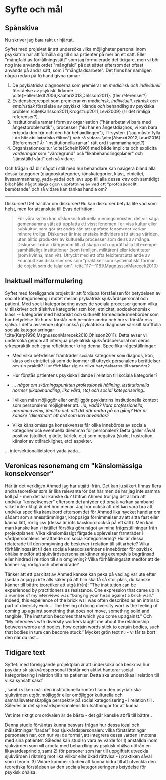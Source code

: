 # Syfte och mål

## Spånskiva

Nu skriver jag bara rakt ur hjärtat.

Syftet med projektet är att undersöka vilka möjligheter personal inom psykiatrin har att förhålla sig till sina patienter på mer än ett sätt. Eller "mångfald av förhållningssätt" som jag formulerade det tidigare, men vi bör nog inte använda ordet "mångfald" på det sättet eftersom det oftast används på andra sätt, som i "mångfaldsarbete". Det finns här nämligen några redan på förhand givna ramar:

1. De psykiatriska diagnoserna som premierar en *medicinsk och individuell* förståelse av psykiskt lidande \cite{Hallerstedt2006,Kaatari2013,Ohlsson2011}. (fler referenser?)
2. Evidensbegreppet som premierar en *medicinsk, individuell, teknisk och empiristisk* förståelse av psykiskt lidande *och* behandling av psykiska problem \cite{Karlsson2011,Krogstrup2011,Levi2009} (är det rimliga referenser?).
3. Institutionella ramar i form av organisation ("här arbetar vi bara med ångestproblematik"), processer ("du har en ångestdiagnos, vi kan bara erbjuda den här och den här behandlingen"), IT-system ("jag måste fylla i de här oblikatoriska fälten") och så vidare. \cite{Ahmed2012,Lauri2016} (Referenser? Är "institutionella ramar" rätt ord i sammanhanget?)
4. Organisationskultur \cite{Schein1990} med både implicita och explicita *värderingar* som "värdegrund" och "likabehandlingsplaner" och "jämställd vård" och så vidare.

Och frågan då blir något i still med hur behandlare kan navigera bland alla dessa kategorier (diagnoskategorier, könskategorier, klass, etnicitet, livssammanhang, yada-yada) och leva upp till alla dessa krav och samtidigt bibehålla något slags egen uppfattning av vad ett "professionellt bemötande" och så vidare kan tänkas handla om?

***

Diskurser! Det handlar om diskurser! Nu kan diskurser betyda lite vad som helst, men för att ansluta till Evas definition:

> För våra syften kan *diskurser* kulturella meningsmönster, det vill säga gemensamma sätt att uppfatta ett visst fenomen i en viss kultur eller subkultur, som gör att andra sätt att uppfatta fenomenet verkar mindre troliga. Diskurser är inte enstaka individers sätt att se världen, utan alltid produkter av kulturella processer som delas av många. Diskurser bidrar därigenom till att skapa och upprätthålla till exempel samhälleliga institutioner (som familjen, militären) eller identiteter (som kvinna, man vit). Utryckt med ett ofta felciterat uttalande av Foucault kan diskurser ses som "praktiker som systematiskt formar de objekt som de talar om". \cite[117--118]{MagnussonMarecek2010}

## Inaktuell målformulering

Syftet med föreliggande projekt är att fördjupa förståelsen för betydelsen av social kategorisering i mötet mellan psykiatrisk sjukvårdspersonal och patient. Med social kategorisering avses de sociala processer genom vilka vi tillskriver och tillskrivs kategorier som kön, etnicitet, socioekonomisk klass -- kategorier med historiskt och kulturellt förmedlade innebörder som har betydelse för hur vi förstår och bemöter andra och hur vi förstår oss själva. I detta avseende utgör också psykiatriska diagnoser särskilt kraftfulla sociala kategoriseringar \cite{Karp1996,MagnussonMarecek2010,Ohlsson2011}. Detta avser vi undersöka genom att intervjua psykiatrisk sjukvårdspersonal om deras yrkespraktik och egna reflektioner kring denna. Specifika frågeställningar:

* Med vilka betydelser framträder sociala kategorier som diagnos, kön, klass och etnicitet så som de kommer till uttryck personalens berättelser om sin praktik? Hur förhåller sig de olika betydelserna till varandra?

* Hur förstås patientens psykiska lidande i relation till sociala kategorier?

* _... något om skärningspunkten professionell hållning, institutionella normer (likabehandling, lika vård, etc) och social kategorisering.._

* I vilken mån möjliggör eller omöjliggör psykiatrins institutionella kontext som personalens möjligheter att... _ja, vadå? Vara professionella, normmedvetna, jämlika och allt det där andra på en gång? Här är kanske “dilemman” ett ord som kan användas?_

* Vilka känslomässiga konsekvenser får olika innebörder av sociala kategorier och eventuella dilemman för personalen? Detta gäller såväl positiva (stolthet, glädje, kärlek, etc) som negativa (skuld, frustration, känslor av otillräcklighet, etc) aspekter.

... intersektionalitetsteori yada yada...

## Veronicas resonemang om "känslomässiga konsekvenser"

Här är det verkligen Ahmed jag har utgått ifrån. Det kan ju säkert finnas flera andra teoretiker som är lika relevanta för det här men de har jag inte samma koll på - men det har kanske du? Utifrån Ahmed tror jag det är bra att undvika “konsekvenser” eftersom det antyder ett orsak-verkan samband vilket inte riktigt är det hon menar. Jag tror också att det kan vara bra att undvika specifika känsloord eftersom det för Ahmed lika mycket handlar om sådant som sinnesstämningar, kroppsliga förnimmelser av att sitta fast eller känna lätt, rörlig osv (dessa är iofs känsloord också på ett sätt). Men kan man kanske kan vi istället försöka göra något av mina frågeställningar från projektplanen: Vilka känslomässigt färgade upplevelser framträder i vårdpersonalens berättande om social kategorisering? Hur är dessa relaterade till den omgivning de beskriver i relation till sitt arbete? Vilka förhållningssätt till den sociala kategoriseringens innebörder för psykisk ohälsa medför att sjukvårdspersonalen känner sig exempelvis begränsad eller hindrad i relation till sin omgivning? Vilka förhållningssätt medför att de känner sig rörliga och obehindrade?

Tänker att ett par citat av Ahmed kanske kan peka på vad jag var ute efter (sedan är jag ju inte alls säker på att hon ska få så stor plats, du kanske känner till bättre teoretiker att utgå ifrån): “The institution can be experienced by practitioners as resistance. One expression that came up in a number of my interviews was “banging your head against a brick wall.” Indeed, this experience of the brick wall was often described as an intrinsic part of diversity work… The feeling of doing diversity work is the feeling of coming up against something that does not move, something solid and tangible, The institution becomes that which you come up against.”  Och “My interviews with diversity workers taught me about the relationship between words and bodies, how certain words stick to certain bodies, such that bodies in turn can become stuck.” Mycket grön text nu - vi får ta bort den när du läst…

## Tidigare text

Syftet: med föreliggande projektplan är att undersöka och beskriva hur psykiatrisk sjukvårdspersonal förstår och aktivt hanterar social kategorisering i relation till sina patienter. Detta ska undersökas i relation till vilka synsätt sasdf

, samt i vilken mån den institutionella kontext som den psykiatriska sjukvården utgör, möjliggör eller omöjliggör kulturella och samhällsvetenskapliga perspektiv på social kategorisering - i relation till . Således är det sjukvårdspersonalens förutsättningar för att kunna 

Vet inte riktigt om ordvalen är de bästa - det går kanske att få till bättre..

Denna studie förväntas kunna besvara frågan hur dessa ideal och målsättningar ”landar” hos sjukvårdspersonalen: vilka förutsättningar personalen har, och hur väl de förmår, att integrera dessa värden i mötena med sina patienter. Således kan studien vara av värde för 1) anställda inom sjukvården som vill arbeta med behandling av psykisk ohälsa utifrån en likavärdesprincip, samt 2) för personer som har till uppgift att utveckla sjukvården i riktning mot lika villkor eller ökad rättvisa - i praktiken såväl som i teorin. 3) Vidare kommer studien att kunna bidra till att utveckla den teoretiska förståelsen av den sociala kategoriseringens betydelse för psykisk ohälsa.
